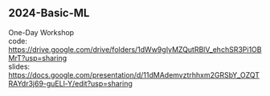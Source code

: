 ## 2024-Basic-ML
One-Day Workshop  
code: https://drive.google.com/drive/folders/1dWw9gIyMZQutRBlV_ehchSR3Pi1OBMrT?usp=sharing  
slides: https://docs.google.com/presentation/d/11dMAdemvztrhhxm2GRSbY_OZQTRAYdr3j69-guELl-Y/edit?usp=sharing
